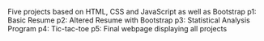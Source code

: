 Five projects based on HTML, CSS and JavaScript as well as Bootstrap
p1: Basic Resume
p2: Altered Resume with Bootstrap
p3: Statistical Analysis Program
p4: Tic-tac-toe
p5: Final webpage displaying all projects
